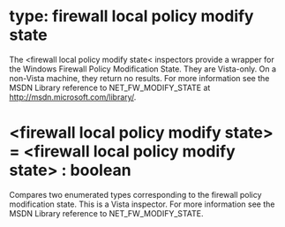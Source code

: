# type: firewall local policy modify state

The &lt;firewall local policy modify state&lt; inspectors provide a wrapper for the Windows Firewall Policy Modification State. They are Vista-only. On a non-Vista machine, they return no results. For more information see the MSDN Library reference to NET_FW_MODIFY_STATE at http://msdn.microsoft.com/library/.

# &lt;firewall local policy modify state&gt; = &lt;firewall local policy modify state&gt; : boolean

Compares two enumerated types corresponding to the firewall policy modification state. This is a Vista inspector. For more information see the MSDN Library reference to NET_FW_MODIFY_STATE.
